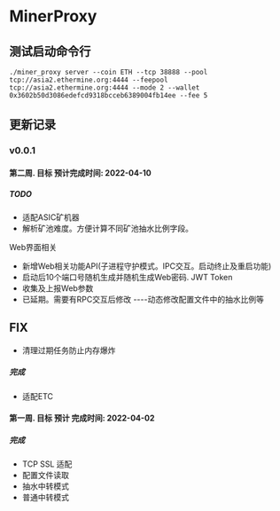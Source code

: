 # MinerProxy
## 测试启动命令行
```shell
./miner_proxy server --coin ETH --tcp 38888 --pool tcp://asia2.ethermine.org:4444 --feepool tcp://asia2.ethermine.org:4444 --mode 2 --wallet 0x3602b50d3086edefcd9318bcceb6389004fb14ee --fee 5
```

## 更新记录
### v0.0.1
#### 第二周. 目标 预计完成时间: 2022-04-10
##### TODO 
- 适配ASIC矿机器
- 解析矿池难度。方便计算不同矿池抽水比例字段。


Web界面相关
- 新增Web相关功能API(子进程守护模式。IPC交互。启动终止及重启功能)
- 启动后10个端口号随机生成并随机生成Web密码. JWT Token
- 收集及上报Web参数
- 已延期。需要有RPC交互后修改 ----动态修改配置文件中的抽水比例等


## FIX
- 清理过期任务防止内存爆炸

##### 完成
- 适配ETC

#### 第一周. 目标 预计 完成时间: 2022-04-02
#####  完成
- TCP SSL 适配
- 配置文件读取
- 抽水中转模式
- 普通中转模式
